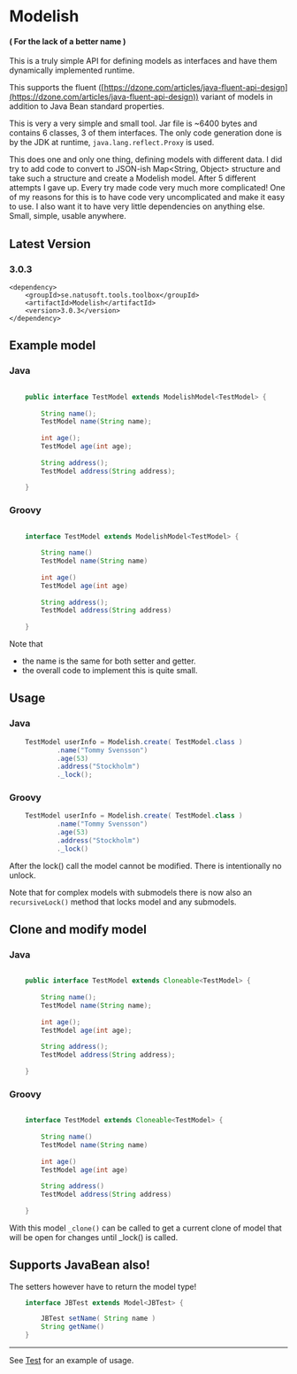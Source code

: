 # Modelish 
#### ( For the lack of a better name )

This is a truly simple API for defining models as interfaces and have them dynamically implemented runtime. 

This supports the fluent ([https://dzone.com/articles/java-fluent-api-design](https://dzone.com/articles/java-fluent-api-design)) variant of models in addition to Java Bean standard properties.

This is very a very simple and small tool. Jar file is ~6400 bytes and contains 6 classes, 3 of them interfaces.
The only code generation done is by the JDK at runtime, `java.lang.reflect.Proxy` is used. 

This does one and only one thing, defining models with different data. I did try to add code to
convert to JSON-ish Map<String, Object> structure and take such a structure and create a Modelish
model. After 5 different attempts I gave up. Every try made code very much more complicated! One of
my reasons for this is to have code very uncomplicated and make it easy to use. I also want it to
have very little dependencies on anything else. Small, simple, usable anywhere.

## Latest Version

### 3.0.3

    <dependency>
        <groupId>se.natusoft.tools.toolbox</groupId>
        <artifactId>Modelish</artifactId>
        <version>3.0.3</version>
    </dependency>


## Example model

### Java

```java

    public interface TestModel extends ModelishModel<TestModel> {
    
        String name();
        TestModel name(String name);
    
        int age();
        TestModel age(int age);
    
        String address();
        TestModel address(String address);
    
    }
```

### Groovy

```groovy

    interface TestModel extends ModelishModel<TestModel> {
    
        String name()
        TestModel name(String name)
    
        int age()
        TestModel age(int age)
    
        String address();
        TestModel address(String address)
    
    }
```

Note that 
- the name is the same for both setter and getter.
- the overall code to implement this is quite small.

## Usage

### Java

```java
    TestModel userInfo = Modelish.create( TestModel.class )
            .name("Tommy Svensson")
            .age(53)
            .address("Stockholm")
            ._lock();

```

### Groovy 

```groovy
    TestModel userInfo = Modelish.create( TestModel.class )
            .name("Tommy Svensson")
            .age(53)
            .address("Stockholm")
            ._lock()

```

After the lock() call the model cannot be modified. There is intentionally no unlock. 

Note that for complex models with submodels there is now also an `recursiveLock()` method that locks model and any submodels.

## Clone and modify model

### Java

```java

    public interface TestModel extends Cloneable<TestModel> {
    
        String name();
        TestModel name(String name);
    
        int age();
        TestModel age(int age);
    
        String address();
        TestModel address(String address);
    
    }
```

### Groovy

```groovy

    interface TestModel extends Cloneable<TestModel> {
    
        String name()
        TestModel name(String name)
    
        int age()
        TestModel age(int age)
    
        String address()
        TestModel address(String address)
    
    }
```

With this model `_clone()` can be called to get a current clone of model that will be open for changes until _lock() is called.

## Supports JavaBean also!

The setters however have to return the model type! 

```groovy
    interface JBTest extends Model<JBTest> {

        JBTest setName( String name )
        String getName()
    }
```

----

See [Test](https://github.com/tombensve/NS-Toolbox/blob/main/Modelish/src/test/groovy/se/natusoft/tools/modelish/ModelishTest.groovy) for an example of usage.
